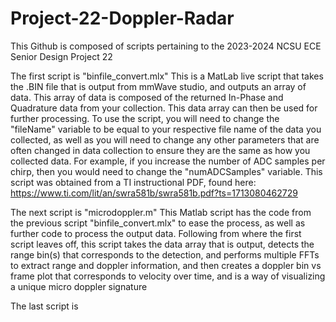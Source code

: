# Project-22-Doppler-Radar

This Github is composed of scripts pertaining to the 2023-2024 NCSU ECE Senior Design Project 22 

The first script is "binfile_convert.mlx" This is a MatLab live script that takes the .BIN file that is output from mmWave studio, and outputs an array of data. This array of data is composed of the returned In-Phase and Quadrature data from your collection. This data array can then be used for further processing. To use the script, you will need to change the "fileName" variable to be equal to your respective file name of the data you collected, as well as you will need to change any other parameters that are often changed in data collection to ensure they are the same as how you collected data. For example, if you increase the number of ADC samples per chirp, then you would need to change the "numADCSamples" variable. This script was obtained from a TI instructional PDF, found here: https://www.ti.com/lit/an/swra581b/swra581b.pdf?ts=1713080462729

The next script is "microdoppler.m" This Matlab script has the code from the previous script "binfile_convert.mlx" to ease the process, as well as further code to process the output data. Following from where the first script leaves off, this script takes the data array that is output, detects the range bin(s) that corresponds to the detection, and performs multiple FFTs to extract range and doppler information, and then creates a doppler bin vs frame plot that corresponds to velocity over time, and is a way of visualizing a unique micro doppler signature

The last script is 
